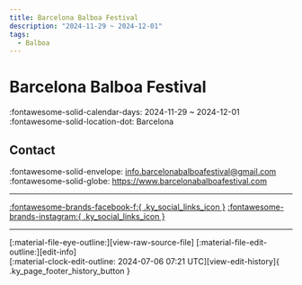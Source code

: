 ```yaml
---
title: Barcelona Balboa Festival
description: "2024-11-29 ~ 2024-12-01"
tags:
  - Balboa
---
```


# Barcelona Balboa Festival 

:fontawesome-solid-calendar-days: 2024-11-29 ~ 2024-12-01  
:fontawesome-solid-location-dot: Barcelona  

## Contact

:fontawesome-solid-envelope: <info.barcelonabalboafestival@gmail.com>  
:fontawesome-solid-globe: <https://www.barcelonabalboafestival.com>  

---

 [:fontawesome-brands-facebook-f:{ .ky_social_links_icon }](https://www.facebook.com/BCNBalboaFestival) [:fontawesome-brands-instagram:{ .ky_social_links_icon }](https://instagram.com/barcelonabalboafestival)

---

<div class="ky_page_footer" markdown>
<div class="ky_page_footer_trailing" markdown="span">
[:material-file-eye-outline:][view-raw-source-file]
[:material-file-edit-outline:][edit-info]
</div>
<div class="ky_page_footer_leading" markdown="span">
[:material-clock-edit-outline: 2024-07-06 07:21 UTC][view-edit-history]{ .ky_page_footer_history_button }
</div>
</div>

[view-raw-source-file]: https://github.com/swingdance/events/blob/main/2024/es_ES/barcelona-balboa-festival-2024.json "View Raw Source File"
[edit-info]: https://github.com/swingdance/events/issues/new?assignees=&labels=update+event&projects=&template=03-update_entity.yml&title=%5B2024%2Fes_ES%5D%20Update%20Event%3A%20Barcelona%20Balboa%20Festival&region=es_ES&year=2024&id=barcelona-balboa-festival-2024&name=Barcelona%20Balboa%20Festival&org_id= "Edit Info"

[view-edit-history]: https://github.com/swingdance/events/commits/main/2024/es_ES/barcelona-balboa-festival-2024.json "View Edit History"
